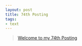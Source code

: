 ```yaml
---
layout: post
title: 74th Posting
tags: 
- text
---
```


> [Welcome to my 74th Posting](https://janghan-kor.tistory.com/411)
